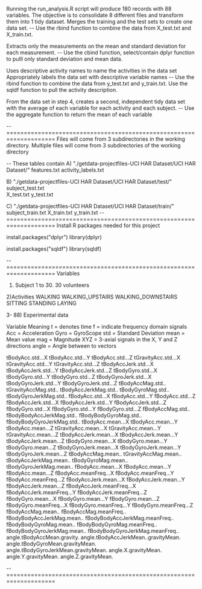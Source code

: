 Running the run_analysis.R script will produce 180 records with 88 variables.  The objective is to consolidate 8 different files and transform them into 1 tidy dataset.
Merges the training and the test sets to create one data set.
-- Use the rbind function to combine the data from X_test.txt and X_train.txt.

Extracts only the measurements on the mean and standard deviation for each measurement. 
-- Use the cbind function, select/contain dplyr function to pulll only standard deviation and mean data.  

Uses descriptive activity names to name the activities in the data set
Appropriately labels the data set with descriptive variable names
-- Use the rbind function to combine the data from y_test.txt and y_train.txt. Use the sqldf function to pull the activity description.

From the data set in step 4, creates a second, independent tidy data set with the average of each variable for each activity and each subject.
-- Use the aggregate function to return the mean of each variable

--====================================================================
Files will come from 3 subdirectories in the working directory.
Multiple files will come from 3 subdirectories of the working directory


-- These tables contain 
A) "./getdata-projectfiles-UCI HAR Dataset/UCI HAR Dataset/" 
	 features.txt
	 activity_labels.txt



B) "./getdata-projectfiles-UCI HAR Dataset/UCI HAR Dataset/test/"
	subject_test.txt   
	X_test.txt
	y_test.txt

C) "./getdata-projectfiles-UCI HAR Dataset/UCI HAR Dataset/train/"
	subject_train.txt
	X_train.txt
	y_train.txt
--====================================================================
Install R packages needed for this project

install.packages("dplyr")
library(dplyr)

install.packages("sqldf")
library(sqldf)



--====================================================================
Variables

1) Subject
	1 to 30. 30 volunteers

2)Activities
	WALKING
 	WALKING_UPSTAIRS
	WALKING_DOWNSTAIRS
	SITTING
	STANDING
	LAYING

3- 88) Experimental data

Variable Meaning
t  = denotes time 
f = indicate frequency domain signals
Acc = Acceleration
Gyro = GyroScope
std = Standard Deviation
mean = Mean value
mag = Magnitude
XYZ = 3-axial signals in the X, Y and Z directions
angle = Angle between to vectors
	

tBodyAcc.std...X
tBodyAcc.std...Y
tBodyAcc.std...Z
tGravityAcc.std...X
tGravityAcc.std...Y
tGravityAcc.std...Z
tBodyAccJerk.std...X
tBodyAccJerk.std...Y
tBodyAccJerk.std...Z
tBodyGyro.std...X
tBodyGyro.std...Y
tBodyGyro.std...Z
tBodyGyroJerk.std...X
tBodyGyroJerk.std...Y
tBodyGyroJerk.std...Z
tBodyAccMag.std..
tGravityAccMag.std..
tBodyAccJerkMag.std..
tBodyGyroMag.std..
tBodyGyroJerkMag.std..
fBodyAcc.std...X
fBodyAcc.std...Y
fBodyAcc.std...Z
fBodyAccJerk.std...X
fBodyAccJerk.std...Y
fBodyAccJerk.std...Z
fBodyGyro.std...X
fBodyGyro.std...Y
fBodyGyro.std...Z
fBodyAccMag.std..
fBodyBodyAccJerkMag.std..
fBodyBodyGyroMag.std..
fBodyBodyGyroJerkMag.std..
tBodyAcc.mean...X
tBodyAcc.mean...Y
tBodyAcc.mean...Z
tGravityAcc.mean...X
tGravityAcc.mean...Y
tGravityAcc.mean...Z
tBodyAccJerk.mean...X
tBodyAccJerk.mean...Y
tBodyAccJerk.mean...Z
tBodyGyro.mean...X
tBodyGyro.mean...Y
tBodyGyro.mean...Z
tBodyGyroJerk.mean...X
tBodyGyroJerk.mean...Y
tBodyGyroJerk.mean...Z
tBodyAccMag.mean..
tGravityAccMag.mean..
tBodyAccJerkMag.mean..
tBodyGyroMag.mean..
tBodyGyroJerkMag.mean..
fBodyAcc.mean...X
fBodyAcc.mean...Y
fBodyAcc.mean...Z
fBodyAcc.meanFreq...X
fBodyAcc.meanFreq...Y
fBodyAcc.meanFreq...Z
fBodyAccJerk.mean...X
fBodyAccJerk.mean...Y
fBodyAccJerk.mean...Z
fBodyAccJerk.meanFreq...X
fBodyAccJerk.meanFreq...Y
fBodyAccJerk.meanFreq...Z
fBodyGyro.mean...X
fBodyGyro.mean...Y
fBodyGyro.mean...Z
fBodyGyro.meanFreq...X
fBodyGyro.meanFreq...Y
fBodyGyro.meanFreq...Z
fBodyAccMag.mean..
fBodyAccMag.meanFreq..
fBodyBodyAccJerkMag.mean..
fBodyBodyAccJerkMag.meanFreq..
fBodyBodyGyroMag.mean..
fBodyBodyGyroMag.meanFreq..
fBodyBodyGyroJerkMag.mean..
fBodyBodyGyroJerkMag.meanFreq..
angle.tBodyAccMean.gravity.
angle.tBodyAccJerkMean..gravityMean.
angle.tBodyGyroMean.gravityMean.
angle.tBodyGyroJerkMean.gravityMean.
angle.X.gravityMean.
angle.Y.gravityMean.
angle.Z.gravityMean.




--====================================================================